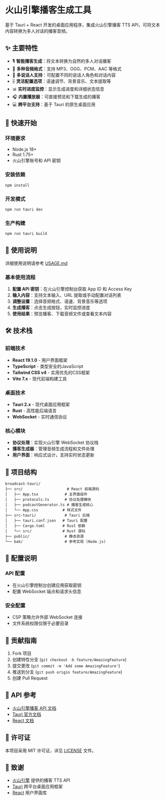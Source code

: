 # 火山引擎播客生成工具

基于 Tauri + React 开发的桌面应用程序，集成火山引擎播客 TTS API，可将文本内容转换为多人对话的播客音频。

## ✨ 主要特性

- 🎙️ **智能播客生成**：将文本转换为自然的多人对话播客
- 🎵 **多种音频格式**：支持 MP3、OGG、PCM、AAC 等格式
- 👥 **多说话人支持**：可配置不同的说话人角色和对话内容
- 🎚️ **灵活配置选项**：语速调节、背景音乐、文本提取等
- 📊 **实时进度监控**：显示生成进度和详细状态信息
- 🎧 **内置播放器**：可直接预览和下载生成的播客
- 💻 **跨平台支持**：基于 Tauri 的原生桌面应用

## 🚀 快速开始

### 环境要求

- Node.js 18+
- Rust 1.75+
- 火山引擎账号和 API 密钥

### 安装依赖

```bash
npm install
```

### 开发模式

```bash
npm run tauri dev
```

### 生产构建

```bash
npm run tauri build
```

## 📖 使用说明

详细使用说明请参考 [USAGE.md](./USAGE.md)

### 基本使用流程

1. **配置 API 密钥**：在火山引擎控制台获取 App ID 和 Access Key
2. **输入内容**：支持文本输入、URL 提取或手动配置对话列表
3. **调整设置**：选择音频格式、语速、背景音乐等选项
4. **生成播客**：点击生成按钮，实时监控进度
5. **使用结果**：预览播客、下载音频文件或查看文本内容

## 🛠️ 技术栈

### 前端技术
- **React 19.1.0** - 用户界面框架
- **TypeScript** - 类型安全的JavaScript
- **Tailwind CSS v4** - 实用优先的CSS框架
- **Vite 7.x** - 现代前端构建工具

### 桌面技术
- **Tauri 2.x** - 现代桌面应用框架
- **Rust** - 高性能后端语言
- **WebSocket** - 实时通信协议

### 核心模块
- **协议处理**：实现火山引擎 WebSocket 协议栈
- **播客生成器**：管理音频生成流程和文件处理
- **用户界面**：响应式设计，支持实时状态更新

## 📁 项目结构

```
broadcast-tauri/
├── src/                    # React 前端源码
│   ├── App.tsx            # 主界面组件
│   ├── protocols.ts       # 协议处理模块
│   ├── podcastGenerator.ts # 播客生成核心
│   └── App.css           # 样式文件
├── src-tauri/             # Tauri 后端
│   ├── tauri.conf.json   # Tauri 配置
│   ├── Cargo.toml        # Rust 依赖
│   └── src/              # Rust 源码
├── public/                # 静态资源
└── bak/                   # 参考实现 (Node.js)
```

## 🔧 配置说明

### API 配置
- 在火山引擎控制台创建应用获取密钥
- 配置 WebSocket 端点和请求头信息

### 安全配置
- CSP 策略允许外部 WebSocket 连接
- 文件系统权限仅限于必要目录

## 🤝 贡献指南

1. Fork 项目
2. 创建特性分支 (`git checkout -b feature/AmazingFeature`)
3. 提交更改 (`git commit -m 'Add some AmazingFeature'`)
4. 推送到分支 (`git push origin feature/AmazingFeature`)
5. 创建 Pull Request

## 📝 API 参考

- [火山引擎播客 API 文档](https://www.volcengine.com/docs/6561/1668014)
- [Tauri 官方文档](https://tauri.app/v1/guides/)
- [React 文档](https://react.dev/)

## 📄 许可证

本项目采用 MIT 许可证，详见 [LICENSE](LICENSE) 文件。

## 🙏 致谢

- [火山引擎](https://www.volcengine.com/) 提供的播客 TTS API
- [Tauri](https://tauri.app/) 跨平台桌面应用框架
- [React](https://react.dev/) 用户界面库
